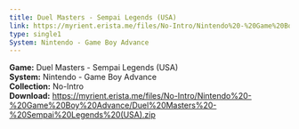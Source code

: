 ```yaml
---
title: Duel Masters - Sempai Legends (USA)
link: https://myrient.erista.me/files/No-Intro/Nintendo%20-%20Game%20Boy%20Advance/Duel%20Masters%20-%20Sempai%20Legends%20(USA).zip
type: single1
System: Nintendo - Game Boy Advance
---
```

<b>Game:</b> Duel Masters - Sempai Legends (USA)<br>
<b>System:</b> Nintendo - Game Boy Advance<br>
<b>Collection:</b> No-Intro<br>
<b>Download:</b> https://myrient.erista.me/files/No-Intro/Nintendo%20-%20Game%20Boy%20Advance/Duel%20Masters%20-%20Sempai%20Legends%20(USA).zip